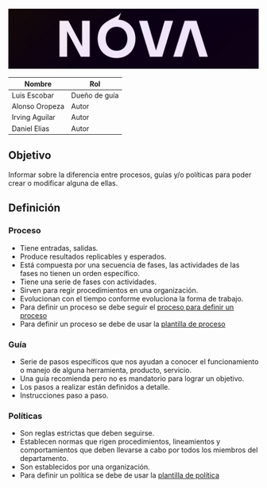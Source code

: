 ![](https://raw.githubusercontent.com/novaDepto/Nova/master/Desarrollo%20de%20departamento/Marketing%20y%20comunicaci%C3%B3n/Imagen%20Corporativa/Im%C3%A1genes/NOVA_banner.jpg)


| Nombre         | Rol           |
| -------------- | ------------- |
| Luis Escobar   | Dueño de guía |
| Alonso Oropeza | Autor         |
| Irving Aguilar | Autor         |
| Daniel Elias   | Autor         |

## Objetivo

Informar sobre la diferencia entre procesos, guías y/o políticas para poder crear o modificar alguna de ellas.

## Definición
### Proceso

* Tiene entradas, salidas.
* Produce resultados replicables y esperados.
* Está compuesta por una secuencia de fases, las actividades de las fases no tienen un orden específico.
* Tiene una serie de fases con actividades.
* Sirven para regir procedimientos en una organización.
* Evolucionan con el tiempo conforme evoluciona la forma de trabajo.
* Para definir un proceso se debe seguir el <a href="https://github.com/novaDepto/Nova/blob/master/%5BPRO01%5D-Proceso-para-definir-un-proceso.md">proceso para definir un proceso</a>
* Para definir un proceso se debe de usar la <a href="https://github.com/novaDepto/Nova/wiki/Plantilla-de-proceso.md">plantilla de proceso</a>

### Guía
* Serie de pasos específicos que nos ayudan a conocer el funcionamiento o manejo de alguna herramienta, producto, servicio.
* Una guía recomienda pero no es mandatorio para lograr un objetivo.
* Los pasos a realizar están definidos a detalle.
* Instrucciones paso a paso.

### Políticas
* Son reglas estrictas que deben seguirse.
* Establecen normas que rigen procedimientos, lineamientos y comportamientos que deben llevarse a cabo por todos los miembros del departamento.
* Son establecidos por una organización.
* Para definir un política se debe de usar la <a href="https://github.com/novaDepto/Nova/blob/plantilla/politica/Plantilla-de-pol%C3%ADtica.md">plantilla de política</a>



